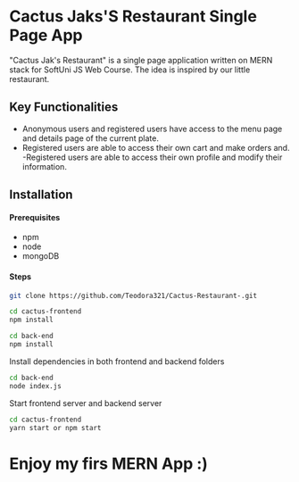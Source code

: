# Cactus Jaks'S Restaurant Single Page App
"Cactus Jak's Restaurant" is a single page application written on MERN stack for SoftUni JS Web Course. The idea is inspired by our little restaurant.


## Key Functionalities

 - Anonymous users and registered users have access to the menu page and details page of the current plate.
 - Registered users are able to access their own cart and make orders and. 
 -Registered users are able to access their own profile and modify their information.


## Installation

#### Prerequisites
  

 - npm
 - node
 - mongoDB



#### Steps
```sh
git clone https://github.com/Teodora321/Cactus-Restaurant-.git
```
```sh
cd cactus-frontend
npm install
```

```sh
cd back-end
npm install
```
Install dependencies in both frontend and backend folders
```sh
cd back-end
node index.js
```
Start frontend server and backend server 
```sh
cd cactus-frontend
yarn start or npm start
```

# Enjoy my firs MERN App :)
